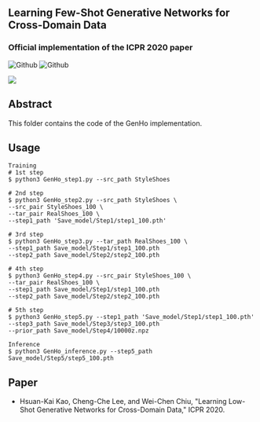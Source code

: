 ## Learning Few-Shot Generative Networks for Cross-Domain Data
### Official implementation of the ICPR 2020 paper
![Github](https://img.shields.io/badge/PyTorch-v0.4.1-red.svg?style=for-the-badge&logo=data:image/png)
![Github](https://img.shields.io/badge/python-3.5-green.svg?style=for-the-badge&logo=python)

![](https://github.com/SunnerLi/Few-Shot-GAN/blob/master/img/GenHo.png)

Abstract
---
This folder contains the code of the GenHo implementation. 

Usage
---
```
Training
# 1st step
$ python3 GenHo_step1.py --src_path StyleShoes

# 2nd step
$ python3 GenHo_step2.py --src_path StyleShoes \
--src_pair StyleShoes_100 \
--tar_pair RealShoes_100 \
--step1_path 'Save_model/Step1/step1_100.pth'

# 3rd step
$ python3 GenHo_step3.py --tar_path RealShoes_100 \
--step1_path Save_model/Step1/step1_100.pth
--step2_path Save_model/Step2/step2_100.pth

# 4th step
$ python3 GenHo_step4.py --src_pair StyleShoes_100 \
--tar_pair RealShoes_100 \
--step1_path Save_model/Step1/step1_100.pth
--step2_path Save_model/Step2/step2_100.pth

# 5th step
$ python3 GenHo_step5.py --step1_path 'Save_model/Step1/step1_100.pth'
--step3_path Save_model/Step3/step3_100.pth
--prior_path Save_model/Step4/10000z.npz
```

```
Inference
$ python3 GenHo_inference.py --step5_path Save_model/Step5/step5_100.pth
```

Paper
---
* Hsuan-Kai Kao, Cheng-Che Lee, and Wei-Chen Chiu, "Learning Low-Shot Generative Networks for Cross-Domain Data," ICPR 2020. 
